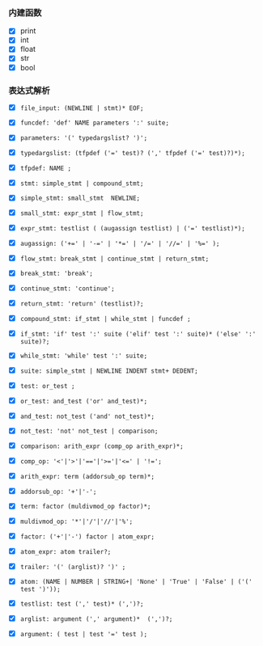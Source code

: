 ### 内建函数

- [x] print
- [x] int
- [x] float
- [x] str
- [x] bool

### 表达式解析

- [x] `file_input: (NEWLINE | stmt)* EOF;`
  
- [x] `funcdef: 'def' NAME parameters ':' suite;`

- [x] `parameters: '(' typedargslist? ')';`
  
- [x] `typedargslist: (tfpdef ('=' test)? (',' tfpdef ('=' test)?)*);`
  
- [x] `tfpdef: NAME ;`

- [x] `stmt: simple_stmt | compound_stmt;`
  
- [x] `simple_stmt: small_stmt  NEWLINE;`
  
- [x] `small_stmt: expr_stmt | flow_stmt;`
  
- [x] `expr_stmt: testlist ( (augassign testlist) | ('=' testlist)*);`
  
- [x] `augassign: ('+=' | '-=' | '*=' | '/=' | '//=' | '%=' );`
  
- [x] `flow_stmt: break_stmt | continue_stmt | return_stmt;`
  
- [x] `break_stmt: 'break';`

- [x] `continue_stmt: 'continue';`
  
- [x] `return_stmt: 'return' (testlist)?;`
  
- [x] `compound_stmt: if_stmt | while_stmt | funcdef ;`
  
- [x] `if_stmt: 'if' test ':' suite ('elif' test ':' suite)* ('else' ':' suite)?;`
  
- [x] `while_stmt: 'while' test ':' suite;`

- [x] `suite: simple_stmt | NEWLINE INDENT stmt+ DEDENT;`
  
- [x] `test: or_test ;`
  
- [x] `or_test: and_test ('or' and_test)*;`
  
- [x] `and_test: not_test ('and' not_test)*;`
  
- [x] `not_test: 'not' not_test | comparison;`
  
- [x] `comparison: arith_expr (comp_op arith_expr)*;`
  
- [x] `comp_op: '<'|'>'|'=='|'>='|'<=' | '!=';`
  
- [x] `arith_expr: term (addorsub_op term)*;`
  
- [x] `addorsub_op: '+'|'-';`
  
- [x] `term: factor (muldivmod_op factor)*;`
  
- [x] `muldivmod_op: '*'|'/'|'//'|'%';`
  
- [x] `factor: ('+'|'-') factor | atom_expr;`
  
- [x] `atom_expr: atom trailer?;`

- [x] `trailer: '(' (arglist)? ')' ;`
  
- [x] `atom: (NAME | NUMBER | STRING+| 'None' | 'True' | 'False' | ('(' test ')'));`
  
- [x] `testlist: test (',' test)* (',')?;`
  
- [x] `arglist: argument (',' argument)*  (',')?;`
  
- [x] `argument: ( test | test '=' test );`
